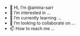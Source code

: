 - 👋 Hi, I’m @amina-sarr
- 👀 I’m interested in ...
- 🌱 I’m currently learning ...
- 💞️ I’m looking to collaborate on ...
- 📫 How to reach me ...

<!---
amina-sarr/amina-sarr is a ✨ special ✨ repository because its `README.md` (this file) appears on your GitHub profile.
You can click the Preview link to take a look at your changes.
--->

